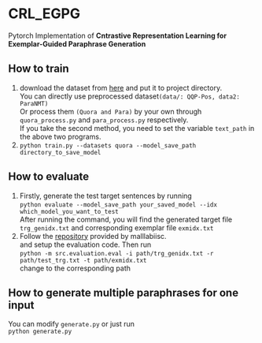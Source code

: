# CRL_EGPG
Pytorch Implementation of **Cntrastive Representation Learning for Exemplar-Guided Paraphrase Generation**

## How to train
1. download the dataset from [here](https://drive.google.com/drive/folders/1xkCtRnbeKPg_-0qR7j8jtzV8lfEcZGJm?usp=sharing) and put it to project directory. </br>
You can directly use preprocessed dataset`(data/: QQP-Pos, data2: ParaNMT)` </br>
Or process them `(Quora and Para)` by your own through `quora_process.py` and `para_process.py` respectively.</br>
If you take the second method, you need to set the variable `text_path` in the above two programs.
2. `python train.py --datasets quora --model_save_path directory_to_save_model`
## How to evaluate

1. Firstly, generate the test target sentences by running </br>
`python evaluate --model_save_path your_saved_model --idx which_model_you_want_to_test ` </br>
After running the command, you will find the generated target file `trg_genidx.txt` and corresponding exemplar file `exmidx.txt` </br>
2. Follow the [repository](https://github.com/malllabiisc/SGCP) provided by malllabiisc. </br>
and setup the evaluation code.  Then run </br>
`python -m src.evaluation.eval -i path/trg_genidx.txt
-r path/test_trg.txt -t path/exmidx.txt` </br>
change to the corresponding path

## How to generate multiple paraphrases for one input
You can modify `generate.py` or just run </br>
`python generate.py` 
